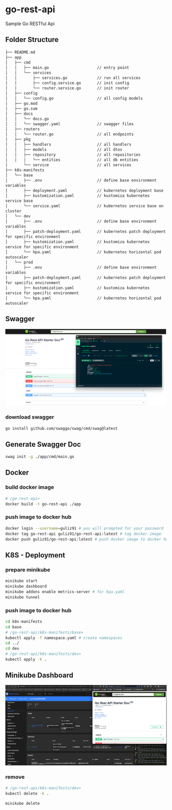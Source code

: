# go-rest-api
Sample Go RESTful Api


## Folder Structure
```
├── README.md
├── app
│   ├── cmd
│   │   ├── main.go                     // entry point
│   │   └── services
│   │       ├── services.go             // run all services
│   │       ├── config.service.go       // init config
│   │       └── router.service.go       // init router
│   ├── config
│   │   └── config.go                   // all config models
│   ├── go.mod
│   ├── go.sum
│   ├── docs
│   │   └── docs.go
│   │   └── swagger.yaml                // swagger files
│   ├── routers
│   │   └── router.go                   // all endpoints
│   ├── pkg
│   │   ├── handlers                    // all handlers
│   │   ├── models                      // all dtos
│   │   ├── repository                  // all repositories
│   │   │   └── entities                // all db entities
│       └── service                     // all services
├── k8s-manifests
│   └── base
│       ├── .env                        // define base environment variables
│       ├── deployment.yaml             // kubernetes deployment base
│       ├── kustomization.yaml          // kustomiza kubernetes service base
│       └── service.yaml                // kubernetes service base on cluster
│   └── dev
│       ├── .env                        // define base environment variables
│       ├── patch-deployment.yaml       // kubernetes patch deployment for specific environment
│       ├── kustomization.yaml          // kustomiza kubernetes service for specific environment
│       └── hpa.yaml                    // kubernetes horizontal pod autoscaler
│   └── prod
│       ├── .env                        // define base environment variables
│       ├── patch-deployment.yaml       // kubernetes patch deployment for specific environment
│       ├── kustomization.yaml          // kustomiza kubernetes service for specific environment
│       └── hpa.yaml                    // kubernetes horizontal pod autoscaler

```

## Swagger
![Screenshot](https://github.com/gulizay91/go-rest-api/blob/main/etc/ss-go-rest-api.png?raw=true)
### download swagger
```sh
go install github.com/swaggo/swag/cmd/swag@latest
```

## Generate Swagger Doc
```sh
swag init -g ./app/cmd/main.go
```

## Docker
### build docker image
```sh
# /go-rest-api>
docker build -t go-rest-api ./app
```

### push image to docker hub
```sh
docker login --username=guliz91 # you will prompted for your password
docker tag go-rest-api guliz91/go-rest-api:latest # tag docker image
docker push guliz91/go-rest-api:latest # push docker image to docker hub
```

## K8S - Deployment
### prepare minikube
```sh
minikube start
minikube dashboard
minikube addons enable metrics-server # for hpa.yaml
minikube tunnel
```
### push image to docker hub
```sh
cd k8s-manifests
cd base
# /go-rest-api/k8s-manifests/base>
kubectl apply -f namespace.yaml # create namespaces
cd ../
cd dev
# /go-rest-api/k8s-manifests/dev>
kubectl apply -k .
```

## Minikube Dashboard 
![Screenshot](https://github.com/gulizay91/go-rest-api/blob/main/etc/ss-minikube-go-rest-api.png?raw=true)



### remove
```sh
# /go-rest-api/k8s-manifests/dev>
kubectl delete -k .
```
```sh
minikube delete
```

 
